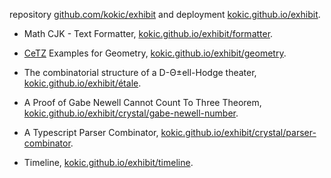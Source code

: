 
repository [github.com/kokic/exhibit](https://github.com/kokic/exhibit) and deployment [kokic.github.io/exhibit](https://kokic.github.io/exhibit). 

- Math CJK - Text Formatter, [kokic.github.io/exhibit/formatter](https://kokic.github.io/exhibit/formatter/). 

- [CeTZ](https://github.com/johannes-wolf/cetz) Examples for Geometry, [kokic.github.io/exhibit/geometry](https://kokic.github.io/exhibit/geometry).

- The combinatorial structure of a D-Θ±ell-Hodge theater, [kokic.github.io/exhibit/étale](https://kokic.github.io/exhibit/étale). 

- A Proof of Gabe Newell Cannot Count To Three Theorem, [kokic.github.io/exhibit/crystal/gabe-newell-number](https://kokic.github.io/exhibit/crystal/gabe-newell-number).

- A Typescript Parser Combinator, [kokic.github.io/exhibit/crystal/parser-combinator](https://kokic.github.io/exhibit/crystal/parser-combinator).

- Timeline, [kokic.github.io/exhibit/timeline](https://kokic.github.io/exhibit/timeline).
